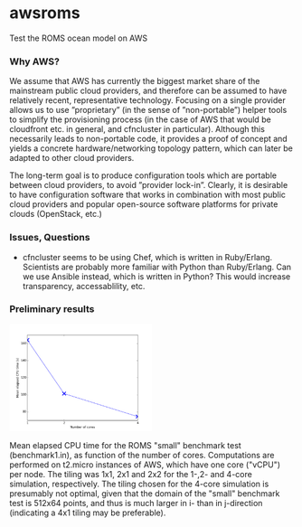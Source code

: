 # awsroms

Test the ROMS ocean model on AWS

### Why AWS?

We assume that AWS has currently the biggest market share of the mainstream public cloud providers, and therefore can be assumed to have relatively recent, representative technology. Focusing on a single provider allows us to use ”proprietary” (in the sense of ”non-portable”) helper tools to simplify the provisioning process (in the case of AWS that would be cloudfront etc. in general, and cfncluster in particular). Although this necessarily leads to non-portable code, it provides a proof of concept and yields a concrete hardware/networking topology pattern, which can later be adapted to other cloud providers.

The long-term goal is to produce configuration tools which are portable between cloud providers, to avoid ”provider lock-in”. Clearly, it is desirable to have configuration software that works in combination with most public cloud providers and popular open-source software platforms for private clouds (OpenStack, etc.)

### Issues, Questions

* cfncluster seems to be using Chef, which is written in Ruby/Erlang. Scientists are probably more familiar with Python than Ruby/Erlang. Can we use Ansible instead, which is written in Python? This would increase transparency, accessablility, etc.


### Preliminary results

<img src="postprocess/figures/met.png" width="50%">

Mean elapsed CPU time for the ROMS "small" benchmark test (benchmark1.in), as function of the number of cores. Computations are performed on t2.micro instances of AWS, which have one core ("vCPU") per node. The tiling was 1x1, 2x1 and 2x2 for the 1-,2- and 4-core simulation, respectively. The tiling chosen for the 4-core simulation is presumably not optimal, given that the domain of the "small" benchmark test is 512x64 points, and thus is much larger in i- than in j-direction (indicating a 4x1 tiling may be preferable).


